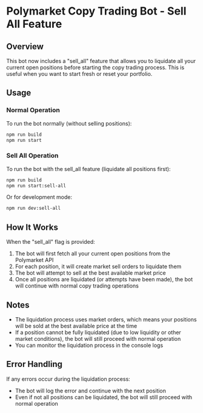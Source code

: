 # Polymarket Copy Trading Bot - Sell All Feature

## Overview
This bot now includes a "sell_all" feature that allows you to liquidate all your current open positions before starting the copy trading process. This is useful when you want to start fresh or reset your portfolio.

## Usage

### Normal Operation
To run the bot normally (without selling positions):
```bash
npm run build
npm run start
```

### Sell All Operation
To run the bot with the sell_all feature (liquidate all positions first):
```bash
npm run build
npm run start:sell-all
```

Or for development mode:
```bash
npm run dev:sell-all
```

## How It Works
When the "sell_all" flag is provided:

1. The bot will first fetch all your current open positions from the Polymarket API
2. For each position, it will create market sell orders to liquidate them
3. The bot will attempt to sell at the best available market price
4. Once all positions are liquidated (or attempts have been made), the bot will continue with normal copy trading operations

## Notes
- The liquidation process uses market orders, which means your positions will be sold at the best available price at the time
- If a position cannot be fully liquidated (due to low liquidity or other market conditions), the bot will still proceed with normal operation
- You can monitor the liquidation process in the console logs

## Error Handling
If any errors occur during the liquidation process:
- The bot will log the error and continue with the next position
- Even if not all positions can be liquidated, the bot will still proceed with normal operation
